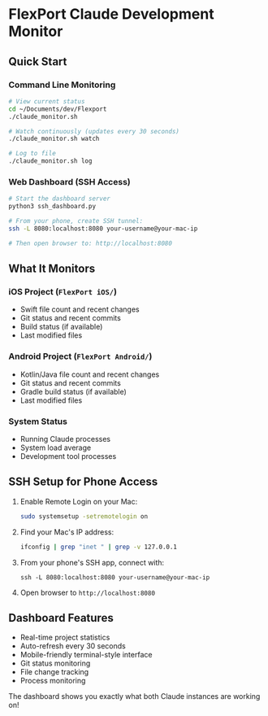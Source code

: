# FlexPort Claude Development Monitor

## Quick Start

### Command Line Monitoring
```bash
# View current status
cd ~/Documents/dev/Flexport
./claude_monitor.sh

# Watch continuously (updates every 30 seconds)
./claude_monitor.sh watch

# Log to file
./claude_monitor.sh log
```

### Web Dashboard (SSH Access)
```bash
# Start the dashboard server
python3 ssh_dashboard.py

# From your phone, create SSH tunnel:
ssh -L 8080:localhost:8080 your-username@your-mac-ip

# Then open browser to: http://localhost:8080
```

## What It Monitors

### iOS Project (`FlexPort iOS/`)
- Swift file count and recent changes
- Git status and recent commits
- Build status (if available)
- Last modified files

### Android Project (`FlexPort Android/`)
- Kotlin/Java file count and recent changes
- Git status and recent commits
- Gradle build status (if available)
- Last modified files

### System Status
- Running Claude processes
- System load average
- Development tool processes

## SSH Setup for Phone Access

1. Enable Remote Login on your Mac:
   ```bash
   sudo systemsetup -setremotelogin on
   ```

2. Find your Mac's IP address:
   ```bash
   ifconfig | grep "inet " | grep -v 127.0.0.1
   ```

3. From your phone's SSH app, connect with:
   ```
   ssh -L 8080:localhost:8080 your-username@your-mac-ip
   ```

4. Open browser to `http://localhost:8080`

## Dashboard Features

- Real-time project statistics
- Auto-refresh every 30 seconds
- Mobile-friendly terminal-style interface
- Git status monitoring
- File change tracking
- Process monitoring

The dashboard shows you exactly what both Claude instances are working on!